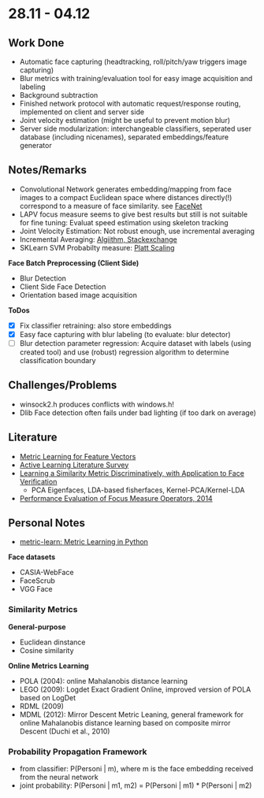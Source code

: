 # 28.11 - 04.12

## Work Done
- Automatic face capturing (headtracking, roll/pitch/yaw triggers image capturing)
- Blur metrics with training/evaluation tool for easy image acquisition and labeling
- Background subtraction
- Finished network protocol with automatic request/response routing, implemented on client and server side
- Joint velocity estimation (might be useful to prevent motion blur)
- Server side modularization: interchangeable classifiers, seperated user database (including nicenames), separated embeddings/feature generator

## Notes/Remarks

- Convolutional Network generates embedding/mapping from face images to a compact Euclidean space where distances directly(!) correspond to a measure of face similarity. see [FaceNet](http://www.cv-foundation.org/openaccess/content_cvpr_2015/app/1A_089.pdf)
- LAPV focus measure seems to give best results but still is not suitable for fine tuning: Evaluat speed estimation using skeleton tracking
- Joint Velocity Estimation: Not robust enough, use incremental averaging
- Incremental Averaging: [Algiithm, Stackexchange](http://math.stackexchange.com/questions/106700/incremental-averageing)
- SKLearn SVM Probabilty measure: [Platt Scaling](http://stackoverflow.com/questions/15111408/how-does-sklearn-svm-svcs-function-predict-proba-work-internally)

**Face Batch Preprocessing (Client Side)**
- Blur Detection
- Client Side Face Detection
- Orientation based image acquisition

**ToDos**
- [x] Fix classifier retraining: also store embeddings
- [x] Easy face capturing with blur labeling (to evaluate: blur detector)
- [ ] Blur detection parameter regression: Acquire dataset with labels (using created tool) and use (robust) regression algorithm to determine classification boundary

## Challenges/Problems

- winsock2.h produces conflicts with windows.h!
- Dlib Face detection often fails under bad lighting (if too dark on average)

## Literature

- [Metric Learning for Feature Vectors](https://arxiv.org/pdf/1306.6709.pdf)
- [Active Learning Literature Survey](http://burrsettles.com/pub/settles.activelearning.pdf)
- [Learning a Similarity Metric Discriminatively, with Application to Face Verification](http://yann.lecun.com/exdb/publis/pdf/chopra-05.pdf)
	- PCA Eigenfaces, LDA-based fisherfaces, Kernel-PCA/Kernel-LDA
- [Performance Evaluation of Focus Measure Operators, 2014](https://arxiv.org/ftp/arxiv/papers/1604/1604.00546.pdf)
	
## Personal Notes

- [metric-learn: Metric Learning in Python](https://all-umass.github.io/metric-learn/index.html)

**Face datasets**
- CASIA-WebFace
- FaceScrub
- VGG Face


### Similarity Metrics

**General-purpose**
- Euclidean dinstance
- Cosine similarity

**Online Metrics Learning**
- POLA (2004): online Mahalanobis distance learning
- LEGO (2009): Logdet Exact Gradient Online, improved version of POLA based on LogDet
- RDML (2009)
- MDML (2012): Mirror Descent Metric Leaning, general framework for online Mahalanobis distance learning based on composite mirror Descent (Duchi et al., 2010)

### Probability Propagation Framework

- from classifier: P(Personi | m), where m is the face embedding received from the neural network
- joint probability: P(Personi | m1, m2) = P(Personi | m1) * P(Personi | m2)
